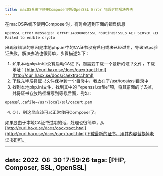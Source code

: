 ```yaml
---
title: macOS系统下使用Composer时报OpenSSL Error 错误时的解决办法
---
```

在macOS系统下使用Composer时，有时会遇到下面的错误信息
```bash
OpenSSL Error messages: error:14090086:SSL routines:SSL3_GET_SERVER_CERTIFICATE:certificate verify failed 
Failed to enable crypto
```

出现该错误的原因是本地php.ini中的CA证书没有启用或者已经过期，导致https验证失败。解决办法也很简单，步骤描述如下：

1. 如果本地php.ini中没有启动CA证书，则需要下载一个最新的证书文件，下载地址：[http://curl.haxx.se/docs/caextract.html](http://curl.haxx.se/docs/caextract.html)
2. 下载完毕后将证书文件保存到一个目录中，我放在了/usr/local/ssl目录中
3. 找到本地php.ini文件，找到其中的 "openssl.cafile"项，将其前面的';'去掉，并将证书存放路径填写到等号后面，例如：
```bash
openssl.cafile=/usr/local/ssl/cacert.pem
```
4. OK，到这里应该可以正常使用Composer了。

如果是由于本地CA证书过期的话，处理也很简单，从[http://curl.haxx.se/docs/caextract.html](http://curl.haxx.se/docs/caextract.html)下载最新的证书，用其内容替换掉老证书即可。

---
date: 2022-08-30 17:59:26
tags: [PHP, Composer, SSL, OpenSSL]
---
